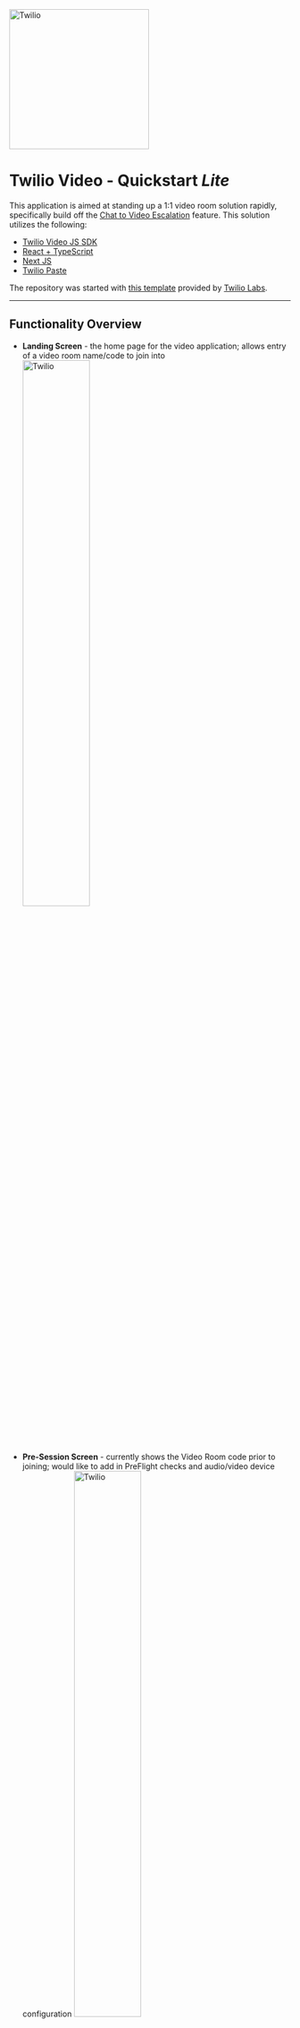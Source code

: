 <a  href="https://www.twilio.com">
<img  src="https://static0.twilio.com/marketing/bundles/marketing/img/logos/wordmark-red.svg"  alt="Twilio"  width="250"  />
</a>

# Twilio Video - Quickstart _Lite_

This application is aimed at standing up a 1:1 video room solution rapidly, specifically build off the [Chat to Video Escalation](../../plugin-flex-ts-template-v2/src/feature-library/chat-to-video-escalation/) feature. This solution utilizes the following:

- [Twilio Video JS SDK](https://www.twilio.com/docs/video/javascript)
- [React + TypeScript](https://reactjs.org/)
- [Next JS](https://nextjs.org/)
- [Twilio Paste](https://paste.twilio.design/)

The repository was started with [this template](https://github.com/twilio-labs/paste/tree/main/packages/paste-nextjs-template) provided by [Twilio Labs](https://www.twilio.com/labs).

---

## Functionality Overview

- **Landing Screen** - the home page for the video application; allows entry of a video room name/code to join into
  <img  src="./screenshots/landing-screen.png"  alt="Twilio"  width="50%"  />
- **Pre-Session Screen** - currently shows the Video Room code prior to joining; would like to add in PreFlight checks and audio/video device configuration
  <img  src="./screenshots/customer-video-join.png"  alt="Twilio"  width="50%"  />
- **Video Room UI** - shows the _remote_ and _local_ participants, with options to toggle the microphone & camera on/off, share screen, and disconnect from the room
- **Post Call UI** - an interface to display after the call has concluded or the participant leaves the room (e.g. disposition, feedback)

---

### Twilio Account Settings

Before we begin, we need to collect all the config values we need to run this quickstart app:

| Config&nbsp;Value | Description                                                                                                                          |
| :---------------- | :----------------------------------------------------------------------------------------------------------------------------------- |
| Serverless Domain | The serverless domain where your associated backend Functions are deployed to (the actual customer-facing video app is deployed here too)
| Account&nbsp;Sid  | Your primary Twilio account identifier - find this [in the Console](https://www.twilio.com/console).                                 
| Auth Token        | Used to create an API key for future CLI access to your Twilio Account - find this [in the Console](https://www.twilio.com/console). |

---

## Local Development

After the above requirements have been met:

1. Install dependencies.

   ```bash
   npm i
   ```

2. Create a `.env` file and update the values:

   ```bash
   cp .env.example .env
   ```

   ```
   NEXT_PUBLIC_SERVERLESS_FUNCTIONS_DOMAIN=https://xxxxx
   ACCOUNT_SID=ACxxxxxxxxxx
   AUTH_TOKEN=xxxxxxxxxx
   ```

3. To run the app locally:

   ```bash
   npm run dev
   ```

## Build & Deploy Application for Twilio Asset Deployment

1. Run the following command to build the application and transfer the build output to the `../../serverless-functions/src/assets/features/chat-to-video/escalation` folder:

   ```bash
   npm run build
   ```

2. Within the `../../serverless-functions` directory, run the following command to deploy the updated build:

   ```bash
   twilio serverless:deploy --assets
   ```

---

## Changelog

### 1.0.0

**September 7, 2022**

- Updated README & initial commit into pro serv template.

## Disclaimer

This software is to be considered "sample code", a Type B Deliverable, and is delivered "as-is" to the user. Twilio bears no responsibility to support the use or implementation of this software.
